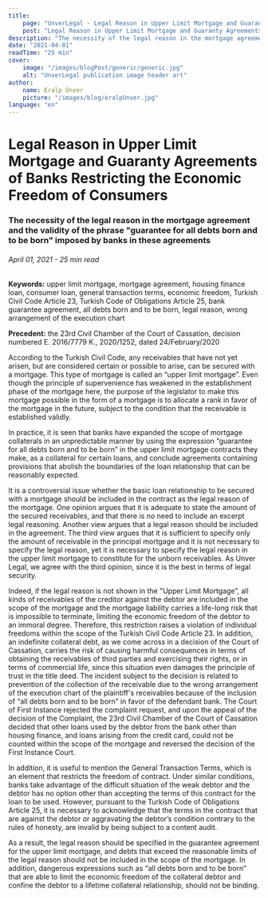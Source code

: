```yaml
---
title:
    page: "UnverLegal - Legal Reason in Upper Limit Mortgage and Guaranty Agreements of Banks Restricting the Economic Freedom of Consumers"
    post: "Legal Reason in Upper Limit Mortgage and Guaranty Agreements of Banks Restricting the Economic Freedom of Consumers"
description: "The necessity of the legal reason in the mortgage agreement and the validity of the phrase "guarantee for all debts born and to be born" imposed by banks in these agreements"
date: "2021-04-01"
readTime: "25 min"
cover:
    image: "/images/blogPost/generic/generic.jpg"
    alt: "UnverLegal publication image header art"
author:
    name: Eralp Ünver
    picture: "/images/blog/eralpUnver.jpg"
language: "en"
---
```


# Legal Reason in Upper Limit Mortgage and Guaranty Agreements of Banks Restricting the Economic Freedom of Consumers

### The necessity of the legal reason in the mortgage agreement and the validity of the phrase "guarantee for all debts born and to be born" imposed by banks in these agreements

###### April 01, 2021 - 25 min read

**Keywords:** upper limit mortgage, mortgage agreement, housing finance loan, consumer loan, general transaction terms, economic freedom, Turkish Civil Code Article 23, Turkish Code of Obligations Article 25, bank guarantee agreement, all debts born and to be born, legal reason, wrong arrangement of the execution chart

**Precedent:** the 23rd Civil Chamber of the Court of Cassation, decision numbered E. 2016/7779 K., 2020/1252, dated 24/February/2020 

According to the Turkish Civil Code, any receivables that have not yet arisen, but are considered certain or possible to arise, can be secured with a mortgage. This type of mortgage is called an “upper limit mortgage”. Even though the principle of supervenience has weakened in the establishment phase of the mortgage here, the purpose of the legislator to make this mortgage possible in the form of a mortgage is to allocate a rank in favor of the mortgage in the future, subject to the condition that the receivable is established validly. 

In practice, it is seen that banks have expanded the scope of mortgage collaterals in an unpredictable manner by using the expression “guarantee for all debts born and to be born” in the upper limit mortgage contracts they make, as a collateral for certain loans, and conclude agreements containing provisions that abolish the boundaries of the loan relationship that can be reasonably expected.

It is a controversial issue whether the basic loan relationship to be secured with a mortgage should be included in the contract as the legal reason of the mortgage. One opinion argues that it is adequate to state the amount of the secured receivables, and that there is no need to include an excerpt legal reasoning. Another view argues that a legal reason should be included in the agreement. The third view argues that it is sufficient to specify only the amount of receivable in the principal mortgage and it is not necessary to specify the legal reason, yet it is necessary to specify the legal reason in the upper limit mortgage to constitute for the unborn receivables. As Unver Legal, we agree with the third opinion, since it is the best in terms of legal security.

Indeed, if the legal reason is not shown in the "Upper Limit Mortgage”, all kinds of receivables of the creditor against the debtor are included in the scope of the mortgage and the mortgage liability carries a life-long risk that is impossible to terminate, limiting the economic freedom of the debtor to an immoral degree. Therefore, this restriction raises a violation of individual freedoms within the scope of the Turkish Civil Code Article 23. In addition, an indefinite collateral debt, as we come across in a decision of the Court of Cassation, carries the risk of causing harmful consequences in terms of obtaining the receivables of third parties and exercising their rights, or in terms of commercial life, since this situation even damages the principle of trust in the title deed. The incident subject to the decision is related to prevention of the collection of the receivable due to the wrong arrangement of the execution chart of the plaintiff's receivables because of the inclusion of “all debts born and to be born” in favor of the defendant bank. The Court of First Instance rejected the complaint request, and upon the appeal of the decision of the Complaint, the 23rd Civil Chamber of the Court of Cassation decided that other loans used by the debtor from the bank other than housing finance, and loans arising from the credit card, could not be counted within the scope of the mortgage and reversed the decision of the First Instance Court.

In addition, it is useful to mention the General Transaction Terms, which is an element that restricts the freedom of contract. Under similar conditions, banks take advantage of the difficult situation of the weak debtor and the debtor has no option other than accepting the terms of this contract for the loan to be used. However, pursuant to the Turkish Code of Obligations Article 25, it is necessary to acknowledge that the terms in the contract that are against the debtor or aggravating the debtor’s condition contrary to the rules of honesty, are invalid by being subject to a content audit. 

As a result, the legal reason should be specified in the guarantee agreement for the upper limit mortgage, and debts that exceed the reasonable limits of the legal reason should not be included in the scope of the mortgage. In addition, dangerous expressions such as “all debts born and to be born” that are able to limit the economic freedom of the collateral debtor and confine the debtor to a lifetime collateral relationship, should not be binding.



